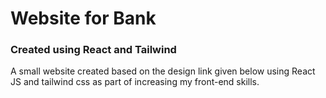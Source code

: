 # Website for Bank
### Created using React and Tailwind

A small website created based on the design link given below using React JS and tailwind css as part of increasing my front-end skills.

